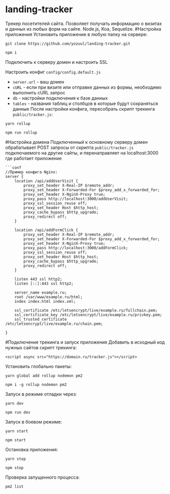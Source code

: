 # landing-tracker
Трекер посетителей сайта. Позволяет получать информацию о визитах и данных из любых форм на сайте.
Node.js, Koa, Sequelize.
#Настройка приложения
Установить приложение в любую папку на сервере:
```
git clone https://github.com/yozuul/landing-tracker.git
```
```
npm i
```
Подключить к серверу домен и настроить SSL

Настроить конфиг `config/config.default.js`
- `server.url` - ваш домен
- `cURL` - если при визите или отправке данных из формы, необходимо выполнить cURL запрос
- `db` - настройки подключения к базе данных
- `tables` - названия таблиц и столбцов в которые будут сохраняться данные
После настройки конфига, пересобрать скрипт трекинга `public/tracker.js`:
```
yarn rollup
```
```
npm run rollup
```
#Настройка домена
Подключенный к основному серверу домен обрабатывает POST запросы от скрипта `public/tracker.js` подключаемого на другие сайты, и перенаправляет на localhost:3000 где работает приложение
```
```conf
//Пример конфига Nginx:
server {
    location /api/addUserVisit {
        proxy_set_header X-Real-IP $remote_addr;
        proxy_set_header X-Forwarded-For $proxy_add_x_forwarded_for;
        proxy_set_header X-NginX-Proxy true;
        proxy_pass http://localhost:3000/addUserVisit;
        proxy_ssl_session_reuse off;
        proxy_set_header Host $http_host;
        proxy_cache_bypass $http_upgrade;
        proxy_redirect off;
    }

    location /api/addFormClick {
        proxy_set_header X-Real-IP $remote_addr;
        proxy_set_header X-Forwarded-For $proxy_add_x_forwarded_for;
        proxy_set_header X-NginX-Proxy true;
        proxy_pass http://localhost:3000/addFormClick;
        proxy_ssl_session_reuse off;
        proxy_set_header Host $http_host;
        proxy_cache_bypass $http_upgrade;
        proxy_redirect off;
    }

    listen 443 ssl http2;
    listen [::]:443 ssl http2;

    server_name example.ru;
    root /var/www/example.ru/html;
    index index.html index.xml;

    ssl_certificate /etc/letsencrypt/live/example.ru/fullchain.pem;
    ssl_certificate_key /etc/letsencrypt/live/example.ru/privkey.pem;
    ssl_trusted_certificate /etc/letsencrypt/live/example.ru/chain.pem;

}
```
#Подключение трекинга и запуск приложения
Добавить в исходный код нужных сайтов скрипт трекинга:
```
<script async src="https://domain.ru/tracker.js"></script>
```
Установить глобально пакеты:
```
yarn global add rollup nodemon pm2
```
```
npm i -g rollup nodemon pm2
```
Запуск в режиме отладки через:
```
yarn dev
```
```
npm run dev
```
Запуск в боевом режиме:
```
yarn start
```
```
npm start
```
Остановка приложения:
```
yarn stop
```
```
npm stop
```
Проверка запущенного процесса:
```
pm2 list
```
